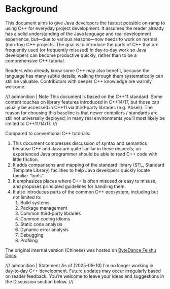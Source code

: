 <!--
SPDX-FileCopyrightText: 2021 Shuai Zhang

SPDX-License-Identifier: CC-BY-NC-ND-4.0
-->

# Background

This document aims to give Java developers the fastest possible on‑ramp to using C++ for everyday project development. It assumes the reader already has a solid understanding of the Java language and real development experience, but—due to various reasons—now needs to work on normal (non-toy) C++ projects. The goal is to introduce the parts of C++ that are frequently used (or frequently misused) in day‑to‑day work so Java developers can become productive quickly, rather than to be a comprehensive C++ tutorial.

Readers who already know some C++ may also benefit, because the language has many subtle details; walking through them systematically can still be valuable. Contributors with deeper C++ knowledge are warmly welcome.

/// admonition | Note
This document is based on the C++11 standard. Some content touches on library features introduced in C++14/17, but those can usually be accessed in C++11 via third‑party libraries (e.g. Abseil). The reason for choosing this baseline is that newer compilers / standards are still not universally deployed; in many real environments you’ll most likely be limited to C++11/14/17.
///

Compared to conventional C++ tutorials:

1. This document compresses discussion of syntax and semantics because C++ and Java are quite similar in these respects; an experienced Java programmer should be able to read C++ code with little friction.
1. It adds comparisons and mapping of the standard library (STL, Standard Template Library) facilities to help Java developers quickly locate familiar “tools”.
1. It emphasizes places where C++ is often misused or easy to misuse, and proposes principled guidelines for handling them.
1. It also introduces parts of the common C++ ecosystem, including but not limited to:
    1. Build systems
    1. Package management
    1. Common third‑party libraries
    1. Common coding idioms
    1. Static code analysis
    1. Dynamic error analysis
    1. Debugging
    1. Profiling

The original internal version (Chinese) was hosted on [ByteDance Feishu Docs](https://bytedance.feishu.cn/docs/doccn2VDrbXZnWjjGoqCeFpVlPc).

/// admonition | Statement
As of (2025-09-10) I’m no longer working in day‑to‑day C++ development. Future updates may occur irregularly based on reader feedback. You’re welcome to leave your ideas and suggestions in the Discussion section below.
///
